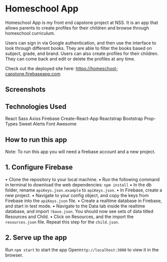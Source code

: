 
# Homeschool App
Homeschool App is my front end capstone project at NSS. It is an app that allows parents to create profiles for their children and browse through homeschool curriculum.

Users can sign in via Google authentication, and then use the interface to look through different books. They are able to filter the books based on subject, grade, and brand. Users can also create profiles for their children. They can come back and edit or delete the profiles at any time.

Check out the deployed site here: https://homeschool-capstone.firebaseapp.com

## Screenshots

## Technologies Used
React
Sass
Axios
Firebase
Create-React-App
Reactstrap
Bootstrap
Prop-Types
Sweet Alerts
Font Awesome

## How to run this app
Note: To run this app you will need a firebase account and a new project.

## 1. Configure Firebase
• Clone the repository to your local machine.
• Run the following command in terminal to download the web dependencies: `npm install`
• In the db folder, rename `apiKeys.json.example` to `apiKeys.json`.
• In Firebase, create a new project.
• Navigate to your config object, and copy the keys from Firebase into the `apiKeys.json` file.
• Create a realtime database in Firebase, and start in test mode.
• Navigate to the Data tab inside the realtime database, and import `!base.json`. You should now see sets of data titled Resources and Child.
• Click on Resources, and the import the `resources.json` file. Repeat this step for the `child.json`.

## 2. Serve up the app
Run `npm start` to start the app
Open`http://localhost:3000` to view it in the browser.
